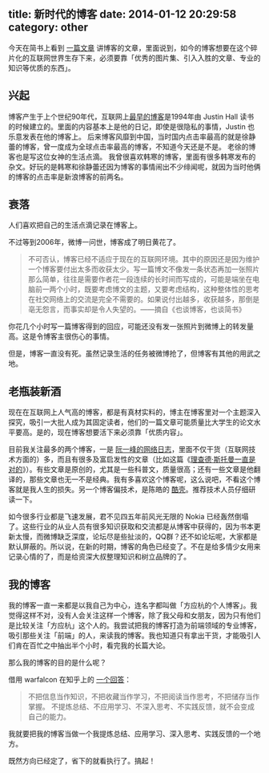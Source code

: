 title: 新时代的博客
date: 2014-01-12 20:29:58
category: other
---

今天在简书上看到 [一篇文章](http://jianshu.io/p/941afb6bc073) 讲博客的文章，里面说到，如今的博客想要在这个碎片化的互联网世界生存下来，必须要靠「优秀的图片集、引入入胜的文章、专业的知识等优质的东西」。

<!-- more -->

兴起
---

博客产生于上个世纪90年代，互联网上[最早的博客][first]是1994年由 Justin Hall 读书的时候建立的。里面的内容基本上是他的日记，即使是很隐私的事情，Justin 也乐意发表在他的博客上。
后来博客风靡到中国，当时国内点击率最高的就是徐静蕾的博客，曾一度成为全球点击率最高的博客，不知道今天还是不是。
老徐的博客也是写这位女神的生活点滴。
我曾很喜欢韩寒的博客，里面有很多韩寒发布的杂文。好玩的是韩寒和徐静蕾还因为博客的事情闹出不少绯闻呢，就因为当时他俩的博客的点击率是新浪博客的前两名。

衰落
---

人们喜欢把自己的生活点滴记录在博客上。

不过等到2006年，微博一问世，博客成了明日黄花了。

> 不可否认，博客已经不适应于现在的互联网环境。其中的原因还是因为维护一个博客要付出太多而收获太少。写一篇博文不像发一条状态再加一张照片那么简单，往往是需要作者花一段连续的长时间而写成的，可能是端坐在电脑前一两个小时，既要考虑博文的主题，又要考虑结构，这种整体性的思考在社交网络上的交流是完全不需要的。如果说付出越多，收获越多，那倒是亳无怨言，而事实却是令人失望的。——摘自《也谈博客，也谈简书》

你花几个小时写一篇博客得到的回应，可能还没有发一张照片到微博上的转发量高。这是令博客主很伤心的事情。

但是，博客一直没有死。虽然记录生活的任务被微博抢了，但博客有其他的用武之地。


老瓶装新酒
--------
现在在互联网上人气高的博客，都是有真材实料的，博主在博客里对一个主题深入探究，吸引一大批人成为其固定读者，他们的一篇文章可能质量比大学生的论文水平要高。是的，现在博客想要活下来必须靠「优质内容」。

目前我关注最多的两个博客，一是 [阮一峰的网络日志](http://www.ruanyifeng.com/blog/)，里面不仅干货（互联网技术方面的）多，而且有很多及富启发性的文章（比如这篇《[理查德·斯托曼一直是对的](http://www.ruanyifeng.com/blog/2012/01/richard_stallman_was_right_all_along.html)》）。有些文章是原创的，尤其是一些科普文，质量很高；还有一些文章是他翻译的，那些文章也无一不是经典。我有多喜欢这个博客呢，这么说吧，不看这个博客就是我人生的损失。另一个博客偏技术，是陈皓的 [酷壳](http://coolshell.cn/)。推荐技术人员仔细研读一下。

如今很多行业都是飞速发展，君不见四五年前风光无限的 Nokia 已经轰然倒塌了。这些行业的从业人员有很多知识获取和交流都是从博客中获得的，因为书本更新太慢，而微博缺乏深度，论坛尽是些扯淡的，QQ群？还不如论坛呢，大家都是默认屏蔽的。所以说，在新的时期，博客的角色已经变了。不在是给多情少女用来记录心情的了，而是给资深大叔整理知识和树立品牌的了。

我的博客
-------
我的博客一直一来都是以我自己为中心，连名字都叫做「方应杭的个人博客」。我觉得这样不对，没有人会关注这样一个博客，除了我父母和女朋友，因为只有他们是比较关注「方应杭」这个人的。我尝试把我的博客打造为前端领域的专业博客，吸引那些关注「前端」的人，来读我的博客。我也知道只有拿出干货，才能吸引人们肯在百忙之中抽出半个小时，看完我的长篇大论。

那么我的博客的目的是什么呢？

借用 warfalcon 在知乎上的 [一个回答](http://www.zhihu.com/question/20114502/answer/14150934)：

> 不把信息当作知识，不把收藏当作学习，不把阅读当作思考，不把储存当作掌握。
不提炼总结、不应用学习、不深入思考、不实践反馈，就不会变成自己的能力。

我就要把我的博客当做一个我提炼总结、应用学习、深入思考、实践反馈的一个地方。

既然方向已经定了，省下的就看执行了。搞起！

[first]: http://www.links.net/
[wiki]: http://zh.wikipedia.org/zh-cn/%E7%B6%B2%E8%B7%AF%E6%97%A5%E8%AA%8C#.E8.B5.B7.E6.BA.90 "维基百科 - 博客"